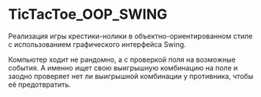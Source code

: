 # TicTacToe_OOP_SWING

Реализация игры крестики-нолики в объектно-ориентированном стиле с использованием графического интерфейса Swing.

Компьютер ходит не рандомно, а с проверкой поля на возможные события. А именно ищет свою выигрышную комбинацию на поле и заодно проверяет нет ли выигрышной комбинации у противника, чтобы её предотвратить.

